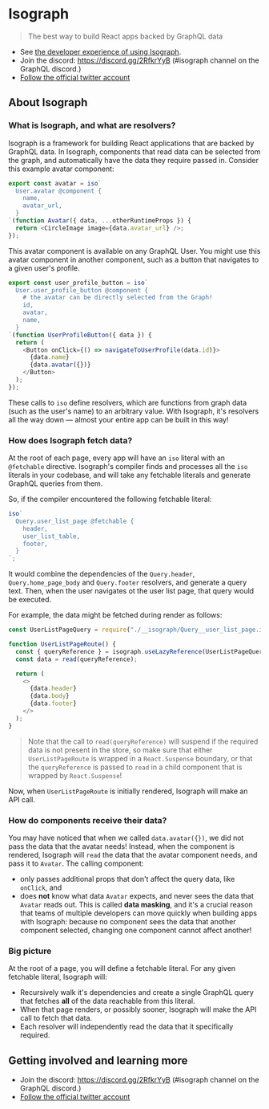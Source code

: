 # Isograph

> The best way to build React apps backed by GraphQL data

- See [the developer experience of using Isograph](https://www.youtube.com/watch?v=f1nfXc3VeTk).
- Join the discord: https://discord.gg/2RfkrYyB (#isograph channel on the GraphQL discord.)
- [Follow the official twitter account](https://twitter.com/isographlabs)

## About Isograph

### What is Isograph, and what are resolvers?

Isograph is a framework for building React applications that are backed by GraphQL data. In Isograph, components that read data can be selected from the graph, and automatically have the data they require passed in. Consider this example avatar component:

```js
export const avatar = iso`
  User.avatar @component {
    name,
    avatar_url,
  }
`(function Avatar({ data, ...otherRuntimeProps }) {
  return <CircleImage image={data.avatar_url} />;
});
```

This avatar component is available on any GraphQL User. You might use this avatar component in another component, such as a button that navigates to a given user's profile.

```js
export const user_profile_button = iso`
  User.user_profile_button @component {
    # the avatar can be directly selected from the Graph!
    id,
    avatar,
    name,
  }
`(function UserProfileButton({ data }) {
  return (
    <Button onClick={() => navigateToUserProfile(data.id)}>
      {data.name}
      {data.avatar({})}
    </Button>
  );
});
```

These calls to `iso` define resolvers, which are functions from graph data (such as the user's name) to an arbitrary value. With Isograph, it's resolvers all the way down — almost your entire app can be built in this way!

### How does Isograph fetch data?

At the root of each page, every app will have an `iso` literal with an `@fetchable` directive. Isograph's compiler finds and processes all the `iso` literals in your codebase, and will take any fetchable literals and generate GraphQL queries from them.

So, if the compiler encountered the following fetchable literal:

```js
iso`
  Query.user_list_page @fetchable {
    header,
    user_list_table,
    footer,
  }
`;
```

It would combine the dependencies of the `Query.header`, `Query.home_page_body` and `Query.footer` resolvers, and generate a query text. Then, when the user navigates ot the user list page, that query would be executed.

For example, the data might be fetched during render as follows:

```js
const UserListPageQuery = require("./__isograph/Query__user_list_page.isograph");

function UserListPageRoute() {
  const { queryReference } = isograph.useLazyReference(UserListPageQuery);
  const data = read(queryReference);

  return (
    <>
      {data.header}
      {data.body}
      {data.footer}
    </>
  );
}
```

> Note that the call to `read(queryReference)` will suspend if the required data is not present in the store, so make sure that either `UserListPageRoute` is wrapped in a `React.Suspense` boundary, or that the `queryReference` is passed to `read` in a child component that is wrapped by `React.Suspense`!

Now, when `UserListPageRoute` is initially rendered, Isograph will make an API call.

### How do components receive their data?

You may have noticed that when we called `data.avatar({})`, we did not pass the data that the avatar needs! Instead, when the component is rendered, Isograph will `read` the data that the avatar component needs, and pass it to `Avatar`. The calling component:

- only passes additional props that don't affect the query data, like `onClick`, and
- does **not** know what data `Avatar` expects, and never sees the data that `Avatar` reads out. This is called **data masking**, and it's a crucial reason that teams of multiple developers can move quickly when building apps with Isograph: because no component sees the data that another component selected, changing one component cannot affect another!

### Big picture

At the root of a page, you will define a fetchable literal. For any given fetchable literal, Isograph will:

- Recursively walk it's dependencies and create a single GraphQL query that fetches **all** of the data reachable from this literal.
- When that page renders, or possibly sooner, Isograph will make the API call to fetch that data.
- Each resolver will independently read the data that it specifically required.

## Getting involved and learning more

- Join the discord: https://discord.gg/2RfkrYyB (#isograph channel on the GraphQL discord.)
- [Follow the official twitter account](https://twitter.com/isographlabs)
